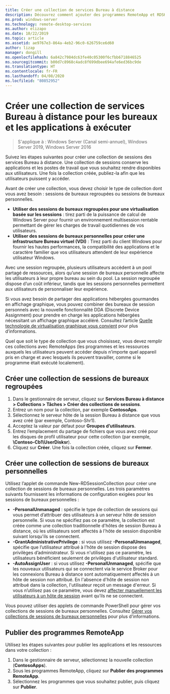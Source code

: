 ```yaml
---
title: Créer une collection de services Bureau à distance
description: Découvrez comment ajouter des programmes RemoteApp et RDSH à votre déploiement RDS.
ms.prod: windows-server
ms.technology: remote-desktop-services
ms.author: elizapo
ms.date: 10/22/2019
ms.topic: article
ms.assetid: ae9767e3-864a-4eb2-96c0-626759ce6d60
author: lizap
manager: dongill
ms.openlocfilehash: 6a842c7984dc63fe40c05300f6cfbb6718846525
ms.sourcegitcommit: b00d7c8968c4adc8f699dbee694afe6ed36bc9de
ms.translationtype: HT
ms.contentlocale: fr-FR
ms.lasthandoff: 04/08/2020
ms.locfileid: "80852952"
---
```

# <a name="create-a-remote-desktop-services-collection-for-desktops-and-apps-to-run"></a>Créer une collection de services Bureau à distance pour les bureaux et les applications à exécuter

>S'applique à : Windows Server (Canal semi-annuel), Windows Server 2019, Windows Server 2016

Suivez les étapes suivantes pour créer une collection de sessions des services Bureau à distance. Une collection de sessions conserve les applications et les postes de travail que vous souhaitez rendre disponibles aux utilisateurs. Une fois la collection créée, publiez-la afin que les utilisateurs puissent y accéder.

Avant de créer une collection, vous devez choisir le type de collection dont vous avez besoin : sessions de bureaux regroupées ou sessions de bureaux personnelles. 

- **Utiliser des sessions de bureaux regroupées pour une virtualisation basée sur les sessions** : tirez parti de la puissance de calcul de Windows Server pour fournir un environnement multisession rentable permettant de gérer les charges de travail quotidiennes de vos utilisateurs.
- **Utiliser des sessions de bureaux personnelles pour créer une infrastructure Bureau virtuel (VDI)** : Tirez parti du client Windows pour fournir les hautes performances, la compatibilité des applications et le caractère familier que vos utilisateurs attendent de leur expérience utilisateur Windows.
 
Avec une session regroupée, plusieurs utilisateurs accèdent à un pool partagé de ressources, alors qu’une session de bureaux personnelle affecte les utilisateurs à leur propre bureau au sein du pool. La session regroupée dispose d’un coût inférieur, tandis que les sessions personnelles permettent aux utilisateurs de personnaliser leur expérience.

Si vous avez besoin de partager des applications hébergées gourmandes en affichage graphique, vous pouvez combiner des bureaux de session personnels avec la nouvelle fonctionnalité DDA (Discrete Device Assignment) pour prendre en charge les applications hébergées nécessitant un affichage graphique accéléré. Consultez l’article [Quelle technologie de virtualisation graphique vous convient](rds-graphics-virtualization.md) pour plus d’informations.


Quel que soit le type de collection que vous choisissez, vous devez remplir ces collections avec RemoteApps (les programmes et les ressources auxquels les utilisateurs peuvent accéder depuis n’importe quel appareil pris en charge et avec lesquels ils peuvent travailler, comme si le programme était exécuté localement).

## <a name="create-a-pooled-desktop-session-collection"></a>Créer une collection de sessions de bureaux regroupées

1.  Dans le gestionnaire de serveur, cliquez sur **Services Bureau à distance > Collections > Tâches > Créer des collections de sessions**.  
2.  Entrez un nom pour la collection, par exemple **ContosoAps**.  
3.  Sélectionnez le serveur hôte de la session Bureau à distance que vous avez créé (par exemple, Contoso-Shr1).  
4.  Acceptez la valeur par défaut pour **Groupes d’utilisateurs**.  
5.  Entrez l’emplacement du partage de fichiers que vous avez créé pour les disques de profil utilisateur pour cette collection (par exemple, **\Contoso-Cb1\UserDisksr**).   
6.  Cliquez sur **Créer**. Une fois la collection créée, cliquez sur **Fermer**.  


## <a name="create-a-personal-desktop-session-collection"></a>Créer une collection de sessions de bureaux personnelles

Utilisez l’applet de commande New-RDSessionCollection pour créer une collection de sessions de bureaux personnelles. Les trois paramètres suivants fournissent les informations de configuration exigées pour les sessions de bureaux personnelles :

- **-PersonalUnmanaged** : spécifie le type de collection de sessions qui vous permet d’attribuer des utilisateurs à un serveur hôte de session personnelle. Si vous ne spécifiez pas ce paramètre, la collection est créée comme une collection traditionnelle d'hôtes de session Bureau à distance, où les utilisateurs sont affectés à l'hôte de session disponible suivant lorsqu'ils se connectent.
- **-GrantAdministrativePrivilege** : si vous utilisez **-PersonalUnmanaged**, spécifie que l’utilisateur attribué à l’hôte de session dispose des privilèges d’administrateur. Si vous n'utilisez pas ce paramètre, les utilisateurs bénéficient seulement de privilèges d'utilisateur standard.
- **-AutoAssignUser** : si vous utilisez **-PersonalUnmanaged**, spécifie que les nouveaux utilisateurs qui se connectent via le service Broker pour les connexions Bureau à distance sont automatiquement affectés à un hôte de session non attribué. En l'absence d'hôte de session non attribué dans la collection, l'utilisateur reçoit un message d'erreur. Si vous n’utilisez pas ce paramètre, vous devez [affecter manuellement les utilisateurs à un hôte de session](rds-manage-personal-collection.md#manually-assign-a-user-to-a-personal-session-host) avant qu’ils ne se connectent.

Vous pouvez utiliser des applets de commande PowerShell pour gérer vos collections de sessions de bureaux personnelles. Consultez [Gérer vos collections de sessions de bureaux personnelles](rds-manage-personal-collection.md) pour plus d’informations.

## <a name="publish-remoteapp-programs"></a>Publier des programmes RemoteApp
Utilisez les étapes suivantes pour publier les applications et les ressources dans votre collection :

1.  Dans le gestionnaire de serveur, sélectionnez la nouvelle collection (**ContosoApps**).  
2.  Sous les programmes RemoteApp, cliquez sur **Publier des programmes RemoteApp**.  
3. Sélectionnez les programmes que vous souhaitez publier, puis cliquez sur **Publier**.  

